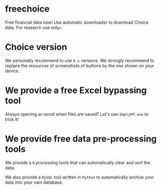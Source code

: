 # freechoice
Free financial data now! Use automatic downloader to download Choice data. For research use only~

# Choice version
We personally recommend to use `6.x` versions. We strongly recommend to replace the resources of screenshots of buttons by the one shown on your device.

# We provide a free Excel bypassing tool
Always opening an excel when files are saved? Let's use `EmptyPP.exe` to trick it!

# We provide free data pre-processing tools
We provide a `R` processing tools that can automatically clear and sort the data.

We also provide a `MySQL` tool written in `Python` to automatically archive your data into your own database.
